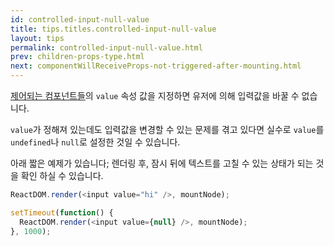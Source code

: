 ```yaml
---
id: controlled-input-null-value
title: tips.titles.controlled-input-null-value
layout: tips
permalink: controlled-input-null-value.html
prev: children-props-type.html
next: componentWillReceiveProps-not-triggered-after-mounting.html
---
```


[제어되는 컴포넌트들](/react/docs/forms-ko-KR.html)의 `value` 속성 값을 지정하면 유저에 의해 입력값을 바꿀 수 없습니다.

`value`가 정해져 있는데도 입력값을 변경할 수 있는 문제를 겪고 있다면 실수로 `value`를 `undefined`나 `null`로 설정한 것일 수 있습니다.

아래 짧은 예제가 있습니다; 렌더링 후, 잠시 뒤에 텍스트를 고칠 수 있는 상태가 되는 것을 확인 하실 수 있습니다.

```js
ReactDOM.render(<input value="hi" />, mountNode);

setTimeout(function() {
  ReactDOM.render(<input value={null} />, mountNode);
}, 1000);
```
